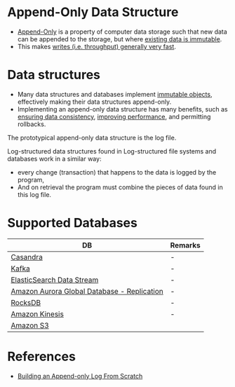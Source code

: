 # Append-Only Data Structure
- [Append-Only](https://en.wikipedia.org/wiki/Append-only) is a property of computer data storage such that new data can be appended to the storage, but where [existing data is immutable](https://en.wikipedia.org/wiki/Immutable_object).
- This makes [writes (i.e. throughput) generally very fast](LatencyThroughput.md).

# Data structures
- Many data structures and databases implement [immutable objects](https://en.wikipedia.org/wiki/Immutable_object), effectively making their data structures append-only. 
- Implementing an append-only data structure has many benefits, such as [ensuring data consistency](ReplicationAndDataConsistency.md), [improving performance](Scalability/DBScalability.md), and permitting rollbacks.

The prototypical append-only data structure is the log file. 

Log-structured data structures found in Log-structured file systems and databases work in a similar way: 
- every change (transaction) that happens to the data is logged by the program, 
- And on retrieval the program must combine the pieces of data found in this log file.

# Supported Databases

| DB                                                                                                                              | Remarks |
|---------------------------------------------------------------------------------------------------------------------------------|---------|
| [Casandra](../3_DatabaseComponents/NoSQL-Databases/ApacheCasandra.md)                                                           | -       |
| [Kafka](../4_MessageBrokers/Kafka.md)                                                                                           | -       |
| [ElasticSearch Data Stream](../3_DatabaseComponents/Search-Engines/ElasticSearch/ElasticSearchDataStreams.md)                   | -       |
| [Amazon Aurora Global Database - Replication](../../2_AWSComponents/6_DatabaseServices/AmazonRDSAurora/AuroraGlobalDatabase.md) | -       |
| [RocksDB](../3_DatabaseComponents/NoSQL-Databases/RocksDB.md)                                                                   | -       |
| [Amazon Kinesis](../../2_AWSComponents/5_MessageBrokerServices/AmazonKinesis/Readme.md)                                         | -       |
| [Amazon S3](../../2_AWSComponents/7_StorageServices/AmazonS3.md)                                                                                                                   ||

# References
- [Building an Append-only Log From Scratch](https://eileen-code4fun.medium.com/building-an-append-only-log-from-scratch-e8712b49c924)
